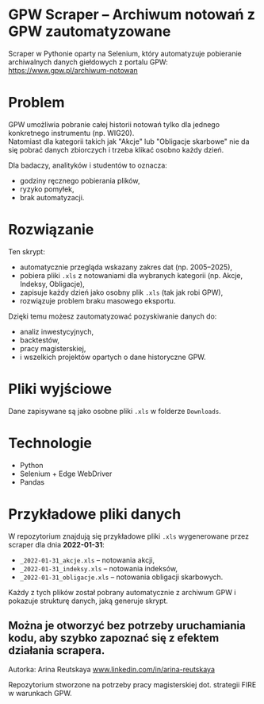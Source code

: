 # GPW Scraper – Archiwum notowań z GPW zautomatyzowane

Scraper w Pythonie oparty na Selenium, który automatyzuje pobieranie archiwalnych danych giełdowych z portalu GPW: https://www.gpw.pl/archiwum-notowan

# Problem

GPW umożliwia pobranie całej historii notowań tylko dla jednego konkretnego instrumentu (np. WIG20).  
Natomiast dla kategorii takich jak "Akcje" lub "Obligacje skarbowe" nie da się pobrać danych zbiorczych i trzeba klikać osobno każdy dzień.  

Dla badaczy, analityków i studentów to oznacza:
- godziny ręcznego pobierania plików,
- ryzyko pomyłek,
- brak automatyzacji.

# Rozwiązanie

Ten skrypt:
- automatycznie przegląda wskazany zakres dat (np. 2005–2025),
- pobiera pliki `.xls` z notowaniami dla wybranych kategorii (np. Akcje, Indeksy, Obligacje),
- zapisuje każdy dzień jako osobny plik `.xls` (tak jak robi GPW),
- rozwiązuje problem braku masowego eksportu.

Dzięki temu możesz zautomatyzować pozyskiwanie danych do:
- analiz inwestycyjnych,
- backtestów,
- pracy magisterskiej,
- i wszelkich projektów opartych o dane historyczne GPW.

# Pliki wyjściowe

Dane zapisywane są jako osobne pliki `.xls` w folderze `Downloads`.

# Technologie

- Python
- Selenium + Edge WebDriver
- Pandas

# Przykładowe pliki danych

W repozytorium znajdują się przykładowe pliki `.xls` wygenerowane przez scraper dla dnia **2022-01-31**:

- `_2022-01-31_akcje.xls` – notowania akcji,
- `_2022-01-31_indeksy.xls` – notowania indeksów,
- `_2022-01-31_obligacje.xls` – notowania obligacji skarbowych.


Każdy z tych plików został pobrany automatycznie z archiwum GPW i pokazuje strukturę danych, jaką generuje skrypt.

Można je otworzyć bez potrzeby uruchamiania kodu, aby szybko zapoznać się z efektem działania scrapera.
---

Autorka: Arina Reutskaya  www.linkedin.com/in/arina-reutskaya

Repozytorium stworzone na potrzeby pracy magisterskiej dot. strategii FIRE w warunkach GPW.
